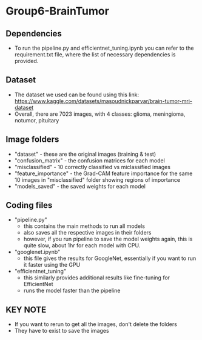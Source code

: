 # Group6-BrainTumor

## Dependencies
- To run the pipeline.py and efficientnet_tuning.ipynb you can refer to the requirement.txt file, where the list of necessary dependencies is provided.

## Dataset
- The dataset we used can be found using this link: https://www.kaggle.com/datasets/masoudnickparvar/brain-tumor-mri-dataset
- Overall, there are 7023 images, with 4 classes: glioma, meningioma, notumor, pituitary

## Image folders
- "dataset" - these are the original images (training & test)
- "confusion_matrix" - the confusion matrices for each model
- "misclassified" - 10 correctly classified vs miclassified images
- "feature_importance" - the Grad-CAM feature importance for the same 10 images in "misclassified" folder showing regions of importance
- "models_saved" - the saved weights for each model

## Coding files
- "pipeline.py"
    - this contains the main methods to run all models
    - also saves all the respective images in their folders
    - however, if you run pipeline to save the model weights again, this is quite slow,
    about 1hr for each model with CPU.
- "googlenet.ipynb"
    - this file gives the results for GoogleNet, essentially if you want to run it faster using the GPU
- "efficientnet_tuning"
    - this similarly provides additional results like fine-tuning for EfficientNet
    - runs the model faster than the pipeline
 
## KEY NOTE
- If you want to rerun to get all the images, don't delete the folders
- They have to exist to save the images
